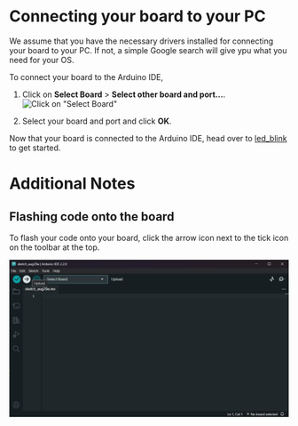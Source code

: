 # Connecting your board to your PC

We assume that you have the necessary drivers installed for connecting your board to your PC. If not, a simple Google search will give ypu what you need for your OS.

To connect your board to the Arduino IDE,

1. Click on **Select Board** > **Select other board and port...**.
	![Click on "Select Board"](../assets/select_board.png)

1. Select your board and port and click **OK**.

Now that your board is connected to the Arduino IDE, head over to [led_blink](led_blink/README.md) to get started.

# Additional Notes

## Flashing code onto the board

To flash your code onto your board, click the arrow icon next to the tick icon on the toolbar at the top.

![Flashing Instructions](../assets/flashing.png)
